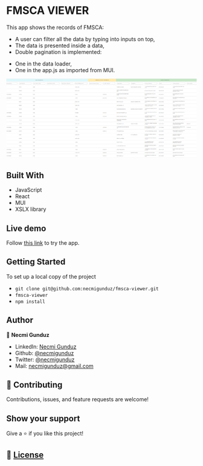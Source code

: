 # FMSCA VIEWER

This app shows the records of FMSCA: 
- A user can filter all the data by typing into inputs on top,
- The data is presented inside a data,
- Double pagination is implemented: 
 * One in the data loader,
 * One in the app.js as imported from MUI.

![](https://github.com/necmigunduz/fmsca-viewer/blob/master/screen_shot/FMSCA_Screen.png)

## Built With

- JavaScript
- React
- MUI
- XSLX library

## Live demo

Follow [this link](https://sad-minsky-6d4aa8.netlify.app/) to try the app.

## Getting Started

To set up a local copy of the project

- `git clone git@github.com:necmigunduz/fmsca-viewer.git`
- `fmsca-viewer`
- `npm install`

## Author

👤 **Necmi Gunduz**

- LinkedIn: [Necmi Gunduz](https://www.linkedin.com/in/necmigunduz/)
- Github: [@necmigunduz](https://github.com/necmigunduz/)
- Twitter: [@necmigunduz](https://twitter.com/necm_gun)
- Mail: [necmigunduz@gmail.com](necmigunduz@gmail.com)

## 🤝 Contributing

Contributions, issues, and feature requests are welcome!

## Show your support

Give a ⭐️ if you like this project!

## 📝 [License](LICENSE)
